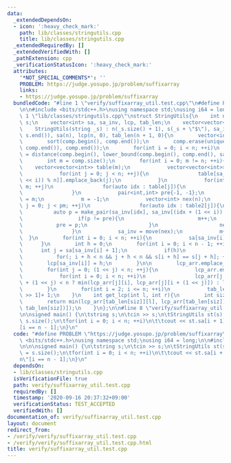 ```yaml
---
data:
  _extendedDependsOn:
  - icon: ':heavy_check_mark:'
    path: lib/classes/stringutils.cpp
    title: lib/classes/stringutils.cpp
  _extendedRequiredBy: []
  _extendedVerifiedWith: []
  _pathExtension: cpp
  _verificationStatusIcon: ':heavy_check_mark:'
  attributes:
    '*NOT_SPECIAL_COMMENTS*': ''
    PROBLEM: https://judge.yosupo.jp/problem/suffixarray
    links:
    - https://judge.yosupo.jp/problem/suffixarray
  bundledCode: "#line 1 \"verify/suffixarray_util.test.cpp\"\n#define PROBLEM \"https://judge.yosupo.jp/problem/suffixarray\"\
    \n\n#include <bits/stdc++.h>\nusing namespace std;\nusing i64 = long;\n\n#line\
    \ 1 \"lib/classes/stringutils.cpp\"\nstruct StringUtils{\n    int n;\n    string\
    \ s;\n    vector<int> sa, sa_inv, lcp, tab_len;\n    vector<vector<int>> lcp_arr;\n\
    \    StringUtils(string _s) : n(_s.size() + 1), s(_s + \"$\"), sa_inv(s.begin(),\
    \ s.end()), sa(n), lcp(n, 0), tab_len(n + 1, 0){\n        vector<int> comp(sa_inv);\n\
    \        sort(comp.begin(), comp.end());\n        comp.erase(unique(comp.begin(),\
    \ comp.end()), comp.end());\n        for(int i = 0; i < n; ++i)\n            sa_inv[i]\
    \ = distance(comp.begin(), lower_bound(comp.begin(), comp.end(), sa_inv[i]));\n\
    \        int m = comp.size();\n        for(int i = 0; m != n; ++i){\n        \
    \    vector<vector<int>> table(m);\n            vector<vector<int>> table2(m);\n\
    \            for(int j = 0; j < n; ++j){\n                table[sa_inv[(j + (1\
    \ << i)) % n]].emplace_back(j);\n            }\n            for(int j = 0; j <\
    \ m; ++j)\n                for(auto idx : table[j]){\n                    table2[sa_inv[idx]].emplace_back(idx);\n\
    \                }\n            pair<int,int> pre{-1, -1};\n            int pm\
    \ = m;\n            m = -1;\n            vector<int> nex(n);\n            for(int\
    \ j = 0; j < pm; ++j)\n                for(auto idx : table2[j]){\n          \
    \          auto p = make_pair(sa_inv[idx], sa_inv[(idx + (1 << i)) % n]);\n  \
    \                  if(p != pre){\n                        m++;\n             \
    \           pre = p;\n                    }\n                    nex[idx] = m;\n\
    \                }\n            sa_inv = move(nex);\n            m++;\n      \
    \  }\n        for(int i = 0; i < n; ++i){\n            sa[sa_inv[i]] = i;\n  \
    \      }\n        int h = 0;\n        for(int i = 0; i < n - 1; ++i){\n      \
    \      int j = sa[sa_inv[i] + 1];\n            if(h)\n                --h;\n \
    \           for(; i + h < n && j + h < n && s[i + h] == s[j + h]; ++h);\n    \
    \        lcp[sa_inv[i]] = h;\n        }\n\n        lcp_arr.emplace_back(lcp);\n\
    \        for(int j = 0; (1 << j) < n; ++j){\n            lcp_arr.emplace_back(n);\n\
    \            for(int i = 0; i < n; ++i)\n                lcp_arr[j + 1][i] = (i\
    \ + (1 << j) < n ? min(lcp_arr[j][i], lcp_arr[j][i + (1 << j)]) : lcp_arr[j][i]);\n\
    \        }\n        for(int i = 2; i <= n; ++i)\n            tab_len[i] = tab_len[i\
    \ >> 1]+ 1;\n    }\n    int get_lcp(int l, int r){\n        int siz = r - l;\n\
    \        return min(lcp_arr[tab_len[siz]][l], lcp_arr[tab_len[siz]][r - (1 <<\
    \ tab_len[siz])]);\n    }\n};\n\n#line 8 \"verify/suffixarray_util.test.cpp\"\n\
    \n\nsigned main() {\n\tstring s;\n\tcin >> s;\n\tStringUtils st(s);\n\tint n =\
    \ s.size();\n\tfor(int i = 0; i < n; ++i)\n\t\tcout << st.sa[i + 1] << \" \\n\"\
    [i == n - 1];\n}\n"
  code: "#define PROBLEM \"https://judge.yosupo.jp/problem/suffixarray\"\n\n#include\
    \ <bits/stdc++.h>\nusing namespace std;\nusing i64 = long;\n\n#include \"../lib/classes/stringutils.cpp\"\
    \n\n\nsigned main() {\n\tstring s;\n\tcin >> s;\n\tStringUtils st(s);\n\tint n\
    \ = s.size();\n\tfor(int i = 0; i < n; ++i)\n\t\tcout << st.sa[i + 1] << \" \\\
    n\"[i == n - 1];\n}\n"
  dependsOn:
  - lib/classes/stringutils.cpp
  isVerificationFile: true
  path: verify/suffixarray_util.test.cpp
  requiredBy: []
  timestamp: '2020-09-16 20:37:32+09:00'
  verificationStatus: TEST_ACCEPTED
  verifiedWith: []
documentation_of: verify/suffixarray_util.test.cpp
layout: document
redirect_from:
- /verify/verify/suffixarray_util.test.cpp
- /verify/verify/suffixarray_util.test.cpp.html
title: verify/suffixarray_util.test.cpp
---
```

